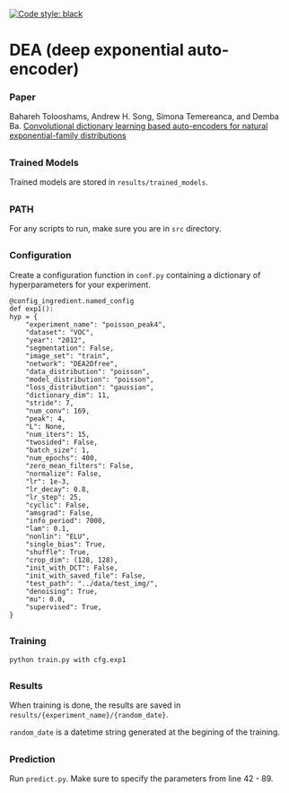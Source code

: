 [![Code style: black](https://img.shields.io/badge/code%20style-black-000000.svg)](https://github.com/ambv/black)

# DEA (deep exponential auto-encoder)

### Paper

Bahareh Tolooshams, Andrew H. Song, Simona Temereanca, and Demba Ba. [Convolutional dictionary learning based auto-encoders for natural exponential-family distributions](https://proceedings.icml.cc/static/paper_files/icml/2020/5733-Paper.pdf)

##
### Trained Models

Trained models are stored in `results/trained_models`.

##
### PATH

For any scripts to run, make sure you are in `src` directory.

##
### Configuration


Create a configuration function in `conf.py` containing a dictionary of hyperparameters for your experiment.

```
@config_ingredient.named_config
def exp1():
hyp = {
    "experiment_name": "poisson_peak4",
    "dataset": "VOC",
    "year": "2012",
    "segmentation": False,
    "image_set": "train",
    "network": "DEA2Dfree",
    "data_distribution": "poisson",
    "model_distribution": "poisson",
    "loss_distribution": "gaussian",
    "dictionary_dim": 11,
    "stride": 7,
    "num_conv": 169,
    "peak": 4,
    "L": None,
    "num_iters": 15,
    "twosided": False,
    "batch_size": 1,
    "num_epochs": 400,
    "zero_mean_filters": False,
    "normalize": False,
    "lr": 1e-3,
    "lr_decay": 0.8,
    "lr_step": 25,
    "cyclic": False,
    "amsgrad": False,
    "info_period": 7000,
    "lam": 0.1,
    "nonlin": "ELU",
    "single_bias": True,
    "shuffle": True,
    "crop_dim": (128, 128),
    "init_with_DCT": False,
    "init_with_saved_file": False,
    "test_path": "../data/test_img/",
    "denoising": True,
    "mu": 0.0,
    "supervised": True,
}
```

##
### Training

`python train.py with cfg.exp1`

##
### Results

When training is done, the results are saved in `results/{experiment_name}/{random_date}`.

`random_date` is a datetime string generated at the begining of the training.

##
### Prediction

Run `predict.py`. Make sure to specify the parameters from line 42 - 89.
